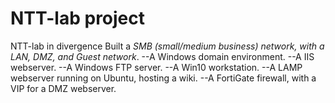 # NTT-lab project
NTT-lab in divergence
Built a *SMB (small/medium business) network, with a LAN, DMZ, and Guest network*.
--A Windows domain environment.
--A IIS webserver.
--A Windows FTP server.
--A Win10 workstation.
--A LAMP webserver running on Ubuntu, hosting a wiki.
--A FortiGate firewall, with a VIP for a DMZ webserver.
